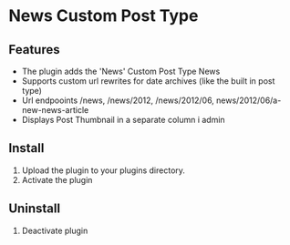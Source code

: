# News Custom Post Type

## Features
+ The plugin adds the 'News' Custom Post Type News
+ Supports custom url rewrites for date archives (like the built in post type)
+ Url endpooints /news, /news/2012, /news/2012/06, news/2012/06/a-new-news-article
+ Displays Post Thumbnail in a separate column i admin

## Install
1. Upload the plugin to your plugins directory.
2. Activate the plugin

## Uninstall
1. Deactivate plugin